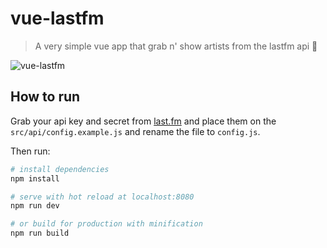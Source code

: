 # vue-lastfm

> A very simple vue app that grab n' show artists from the lastfm api 🎤

![vue-lastfm](vue-lastfm.gif)

## How to run

Grab your api key and secret from [last.fm](http://www.last.fm/api) and place them on the `src/api/config.example.js` and rename the file to `config.js`.

Then run:

``` bash
# install dependencies
npm install

# serve with hot reload at localhost:8080
npm run dev

# or build for production with minification
npm run build
```

